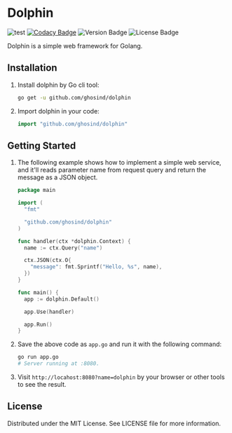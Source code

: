 # Dolphin

![test](https://github.com/ghosind/dolphin/workflows/Test/badge.svg)
[![Codacy Badge](https://app.codacy.com/project/badge/Grade/de7fbdc27cd3411b9a2d57d34eae44d2)](https://www.codacy.com/gh/ghosind/dolphin/dashboard?utm_source=github.com&amp;utm_medium=referral&amp;utm_content=ghosind/dolphin&amp;utm_campaign=Badge_Grade)
![Version Badge](https://img.shields.io/github/v/release/ghosind/dolphin)
![License Badge](https://img.shields.io/github/license/ghosind/dolphin)

Dolphin is a simple web framework for Golang.

## Installation

1. Install dolphin by Go cli tool:

    ```bash
    go get -u github.com/ghosind/dolphin
    ```

2. Import dolphin in your code:

    ```go
    import "github.com/ghosind/dolphin"
    ```

## Getting Started

1. The following example shows how to implement a simple web service, and it'll reads parameter name from request query and return the message as a JSON object.

    ```go
    package main

    import (
      "fmt"

      "github.com/ghosind/dolphin"
    )

    func handler(ctx *dolphin.Context) {
      name := ctx.Query("name")

      ctx.JSON(ctx.O{
        "message": fmt.Sprintf("Hello, %s", name),
      })
    }

    func main() {
      app := dolphin.Default()

      app.Use(handler)

      app.Run()
    }
    ```

2. Save the above code as `app.go` and run it with the following command:

    ```bash
    go run app.go
    # Server running at :8080.
    ```

3. Visit `http://locahost:8080?name=dolphin` by your browser or other tools to see the result.

## License

Distributed under the MIT License. See LICENSE file for more information.